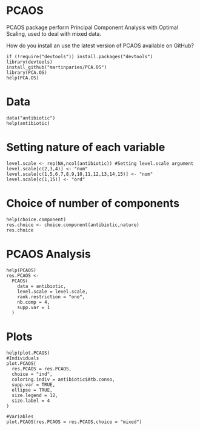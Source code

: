 # PCAOS

PCAOS package perform Principal Component Analysis with Optimal Scaling, used to deal with mixed data.

How do you install an use the latest version of PCAOS available on GitHub?

```{r}
if (!require("devtools")) install.packages("devtools")
library(devtools)
install_github("martinparies/PCA.OS")
library(PCA.OS)
help(PCA.OS)
```

# Data
```{r}
data("antibiotic")
help(antibiotic)
```

# Setting nature of each variable
```{r}
level.scale <- rep(NA,ncol(antibiotic)) #Setting level.scale argument
level.scale[c(2,3,4)] <- "num"
level.scale[c(1,5,6,7,8,9,10,11,12,13,14,15)] <- "nom"
level.scale[c(1,15)] <- "ord"
```

# Choice of number of components
```{r}
help(choice.component)
res.choice <- choice.component(antibiotic,nature)
res.choice
```

# PCAOS Analysis
```{r}
help(PCAOS)
res.PCAOS <-
  PCAOS(
    data = antibiotic,
    level.scale = level.scale,
    rank.restriction = "one",
    nb.comp = 4,
    supp.var = 1
  )
```

# Plots
```{r}
help(plot.PCAOS)
#Individuals
plot.PCAOS(
  res.PCAOS = res.PCAOS,
  choice = "ind",
  coloring.indiv = antibiotic$Atb.conso,
  supp.var = TRUE,
  ellipse = TRUE,
  size.legend = 12,
  size.label = 4
)

#Variables
plot.PCAOS(res.PCAOS = res.PCAOS,choice = "mixed")
```
